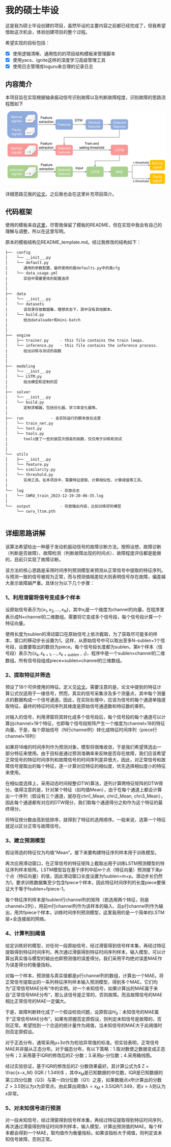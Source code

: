# 我的硕士毕设

这是我为硕士毕设创建的项目，虽然毕设的主要内容之前都已经完成了，但我希望借助这次机会，体验创建项目的整个过程。

希望实现的目标包括：

- [x] 使用逻辑清晰、通用性的的项目结构模板来管理脚本
- [x] 使用yacs、ignite这样的深度学习高级管理工具
- [x] 使用日志管理库loguru来合理的记录日志

## 内容简介

本项目旨在实现根据轴承振动信号识别故障以及判断故障程度，识别故障的思路流程图如下

![flowchart](resource/img/flowchart.png)

详细思路见我的[论文](resource/doc/paper.docx)。之后我也会在这里补充项目简介。

## 代码框架

使用的模板来自[这里](https://github.com/DuskSwan/Deep-Learning-Project-Template)，尽管我保留了模板的README，但在实现中我会有自己的理解与调整，所以在这里写明。

原本的模板结构见README_template.md。经过我修改的结构如下：

```text
├──  config
│    └── __init__.py
│    └── default.py
|       通用的参数配置，最终使用的是defaults.py中的类cfg
│    └── data_usage.yml
|       实验中需要更改的配置选项
│ 
│
├──  data
│    └── __init__.py
│    └── datasets
|       该目录存放数据集，理想状态下，其中没有其他脚本。
│    └── build.py
|       给出dataloader和mini-batch
│
│
├──  engine
│    ├── trainer.py     - this file contains the train loops.
│    └── inference.py   - this file contains the inference process.
|       给出训练与测试的函数
│
│
├──  modeling
│    └── __init__.py
│    └── LSTM.py
|       给出模型和定制的层
│
├──  solver
│    └── __init__.py
│    └── build.py
|       定制求解器，包括优化器、学习率变化器等。
│ 
├──  run			- 会实际运行的脚本放在这里
│    └── train_net.py  
│    └── test.py
│    └── tools.py
|		tools放了一些封装层次很高的函数，仅仅用于训练和测试		
|       
│ 
└──  utils
│    ├── __init__.py
│    └── feature.py
│    └── similarity.py
│    └── threshold.py
|       实用工具。在本项目中，需要特征提取、计算相似性、计算阈值等工具。
│ 
└──  log				- 存放日志
|    └── CWRU_train_2023-12-19-20-06-35.log
│ 
└──  output				- 存放输出内容，比如训练好的模型
     └── cwru_ltsm.pth
         
```

## 详细思路讲解

该算法希望给出一种基于发动机振动信号的故障诊断方法。按照设想，故障诊断（判断是否故障）、故障检测（判断故障出现的时间点）、故障程度评估都是能做的，目前只实现了故障诊断。

该方法的核心思路是采用时间序列预测模型来预测从正常信号中提取的特征序列。与预测一致的信号被视为正常，而与预测值相差较大则表明信号存在故障，偏差越大表示故障越严重。具体分为以下几个步骤：

### 1、利用滑窗将信号变成多个样本

设原始信号表示为$\{x_1,x_2,...,x_N\}$，其中$x_i$是一个维度为channel的向量。在程序里表示成N×channel的二维数组。需要将它变成多个信号段，每个信号段计算一个特征向量。

使用长度为sublen的滑动窗口在原始信号上依次截取，为了获取尽可能多的样本，窗口的移动步长设置为1。这样，从原始信号中可以取出至多N-sublen+1个信号段，设置要取出的数目为piece。每个信号段长度都为sublen，第$k$个样本（信号段）表示为$\{x_k,x_{k+1},...,x_{k+sublen-1}\}$，程序中是一个sublen×channel的二维数组。所有信号段组成piece×sublen×channel的三维数组。

### 2、提取特征并筛选

预设了18个可供使用的特征。定义见[论文](resource/doc/paper.docx)。需要注意的是，论文中提到的特征计算公式仅适用于一维信号，然而，真实的信号采集涉及多个测量点，其中每个测量点的数据构成一个信号通道。因此，在实际处理中，应该为信号的每个通道单独提取特征。最终的特征时间序列其维度是原始信号通道数和特征数的乘积。

对输入的信号，利用滑窗将其转化成多个信号段后，每个信号段的每个通道可以计算出channel×18个特征，也即每个信号段矩阵产生一个维度为channel×18的特征向量。于是，每个原始信号（N行channel列）转化成特征时间序列（piece行channel×18列）

如果将18维的时间序列作为预测对象，模型将很难收敛，于是我们希望筛选出一部分特征来使用。由于目标是通过预测准确率来反映是否存在故障，我们应该希望正常信号的特征时间序列和故障信号的时间序列差异很大，因此，对正常信号和故障信号提取出的每个特征，逐一计算对应特征的相似度，优先选择相似度小的特征来使用。

在相似度选择上，采用动态时间规整(DTW)算法，逐列计算两特征矩阵的DTW得分。值得注意的是，针对某个特征（如均值Mean），由于在每个通道上都会计算出一个序列（假设有三个通道，就存在chn1_Mean, chn2_Mean, chn3_Mean），因此每个通道都有对应的DTW得分，我们取每个通道得分之和作为这个特征的最终得分。

将特征按分数由高到低排序，就得到了特征的选用顺序。一般来说，选第一个特征就足以区分正常与故障信号。

### 3、建立预测模型

假设筛选的特征仅为均值“Mean”。接下来要构建特征序列样本用于训练模型。

再次应用滑动窗口，在正常信号的特征矩阵上截取出用于训练LSTM预测模型的特征序列样本矩阵。LSTM模型旨在基于序列中前$m$个点（特征向量）预测接下来$p$个点（特征向量）的值，因此滑动窗口长度设置为fsublen=m+p。滑动步长仍然为1。要求训练数据集至少包含fpiece个样本，因此特征时间序列的长度piece要保证大于等于fsublen+fpiece-1。

每个特征序列样本是fsublen行channel列的矩阵（若选用两个特征，则是channel×2列），用前m行channel列作为该样本的输入、后p行channel列作为输出，用共fpiece个样本，训练时间序列预测模型，这里我用的是一个简单的LSTM层+全连接层的网络。

### 4、计算判别阈值

给定训练好的模型，对任何一段原始信号，经过滑窗得到信号样本集，再经过特征提取得到特征时间序列，再次通过滑窗得到特征时间序列样本，输入模型，可以计算出真实值与模型的输出也即预测值的误差得分。我们采用平均绝对误差MAE作为误差得分的衡量指标。

对每一个样本，预测值与真实值都是p行channel列的数组，计算出一个MAE。将正常信号提取出的一系列特征序列样本输入预测模型，得到多个MAE。它们均为“正常信号MAE分布”中的实例。对一个未知信号，如果计算出的MAE属于来自”正常信号MAE分布“，那么该信号是正常的，否则故障。而且故障信号的MAE相比正常信号的MAE一定偏大。

于是，故障判断转化成了一个假设检验问题，设原假设$H_0$：未知信号的MAE属于“正常信号MAE分布”，如果有把握否定原假设，则判定未知信号是故障的，否则正常。希望找到一个合适的统计量作为阈值，当未知信号的MAE大于此阈值时则否定原假设。

对于正态分布，通常采用μ+3σ作为检验异常值的标准。但实验表明，正常信号MAE并非服从正态分布。对于偏态分布，有以下策略：1.取对数使之数据变成正态分布；2.采用基于IQR的修改后的Z-分数；3.采用p-分位数；4.采用箱线图。

经过实验验证，基于IQR的修改后的Z-分数效果最好。其计算公式为$ Z = \frac{x−x_M} {IQR / 1.349}$ ，其中$x_M$是已知数据的中位数，IQR是已知数据的第三四分位数（Q3）与第一四分位数（Q1）之差，如果数据点$x$所计算出的分数$Z>3.5$则认为$x$为异常点。由此算出阈值$\lambda=x_M+3.5IQR/1.349$，若$x>\lambda$则认为$x$异常。

### 5、对未知信号进行预测

对一段未知信号，经过滑窗得到信号样本集，再经过特征提取得到特征时间序列，再次通过滑窗得到特征时间序列样本，输入模型，计算出预测值的MAE。每个样本都会得到一个MAE，取均值作为衡量指标。如果该指标大于阈值，则判定该未知信号故障，否则正常。
